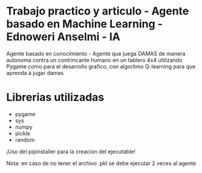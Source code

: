 # Trabajo practico y articulo - Agente basado en Machine Learning - Ednoweri Anselmi - IA
Agente basado en conocimiento - Agente que juega DAMAS de manera autonoma contra un contrincante  humano en un tablero 4x4 utilizando Pygame como para el desarrollo grafico, con algoritmo Q-learning para que aprenda a jugar damas

# Librerias utilizadas 
- pygame
- sys
- numpy
- pickle
- random

¡Uso del  pipinstaller para la creacion del ejecutable!

Nota: en caso de no tener el archivo .pkl se debe ejecutar 2 veces al agente 
